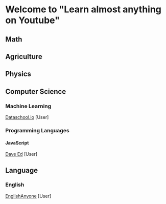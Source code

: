 # Welcome to "Learn almost anything on Youtube"

## Math
## Agriculture
## Physics
## Computer Science
### Machine Learning
[Dataschool.io](https://www.youtube.com/user/dataschool) [User]
### Programming Languages
#### JavaScript
[Dave Ed](https://www.youtube.com/channel/UClb90NQQcskPUGDIXsQEz5Q) [User]
## Language

### English
[EnglishAnyone](https://www.youtube.com/user/EnglishAnyone/) [User]
